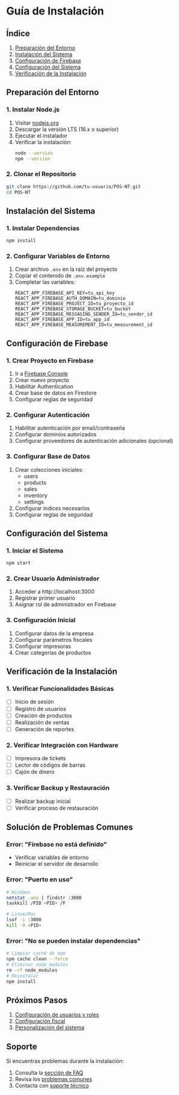 # Guía de Instalación

## Índice
1. [Preparación del Entorno](#preparación-del-entorno)
2. [Instalación del Sistema](#instalación-del-sistema)
3. [Configuración de Firebase](#configuración-de-firebase)
4. [Configuración del Sistema](#configuración-del-sistema)
5. [Verificación de la Instalación](#verificación-de-la-instalación)

## Preparación del Entorno

### 1. Instalar Node.js
1. Visitar [nodejs.org](https://nodejs.org)
2. Descargar la versión LTS (16.x o superior)
3. Ejecutar el instalador
4. Verificar la instalación:
   ```bash
   node --version
   npm --version
   ```

### 2. Clonar el Repositorio
```bash
git clone https://github.com/tu-usuario/POS-NT.git
cd POS-NT
```

## Instalación del Sistema

### 1. Instalar Dependencias
```bash
npm install
```

### 2. Configurar Variables de Entorno
1. Crear archivo `.env` en la raíz del proyecto
2. Copiar el contenido de `.env.example`
3. Completar las variables:
   ```env
   REACT_APP_FIREBASE_API_KEY=tu_api_key
   REACT_APP_FIREBASE_AUTH_DOMAIN=tu_dominio
   REACT_APP_FIREBASE_PROJECT_ID=tu_proyecto_id
   REACT_APP_FIREBASE_STORAGE_BUCKET=tu_bucket
   REACT_APP_FIREBASE_MESSAGING_SENDER_ID=tu_sender_id
   REACT_APP_FIREBASE_APP_ID=tu_app_id
   REACT_APP_FIREBASE_MEASUREMENT_ID=tu_measurement_id
   ```

## Configuración de Firebase

### 1. Crear Proyecto en Firebase
1. Ir a [Firebase Console](https://console.firebase.google.com)
2. Crear nuevo proyecto
3. Habilitar Authentication
4. Crear base de datos en Firestore
5. Configurar reglas de seguridad

### 2. Configurar Autenticación
1. Habilitar autenticación por email/contraseña
2. Configurar dominios autorizados
3. Configurar proveedores de autenticación adicionales (opcional)

### 3. Configurar Base de Datos
1. Crear colecciones iniciales:
   - users
   - products
   - sales
   - inventory
   - settings
2. Configurar índices necesarios
3. Configurar reglas de seguridad

## Configuración del Sistema

### 1. Iniciar el Sistema
```bash
npm start
```

### 2. Crear Usuario Administrador
1. Acceder a http://localhost:3000
2. Registrar primer usuario
3. Asignar rol de administrador en Firebase

### 3. Configuración Inicial
1. Configurar datos de la empresa
2. Configurar parámetros fiscales
3. Configurar impresoras
4. Crear categorías de productos

## Verificación de la Instalación

### 1. Verificar Funcionalidades Básicas
- [ ] Inicio de sesión
- [ ] Registro de usuarios
- [ ] Creación de productos
- [ ] Realización de ventas
- [ ] Generación de reportes

### 2. Verificar Integración con Hardware
- [ ] Impresora de tickets
- [ ] Lector de códigos de barras
- [ ] Cajón de dinero

### 3. Verificar Backup y Restauración
- [ ] Realizar backup inicial
- [ ] Verificar proceso de restauración

## Solución de Problemas Comunes

### Error: "Firebase no está definido"
- Verificar variables de entorno
- Reiniciar el servidor de desarrollo

### Error: "Puerto en uso"
```bash
# Windows
netstat -ano | findstr :3000
taskkill /PID <PID> /F

# Linux/Mac
lsof -i :3000
kill -9 <PID>
```

### Error: "No se pueden instalar dependencias"
```bash
# Limpiar caché de npm
npm cache clean --force
# Eliminar node_modules
rm -rf node_modules
# Reinstalar
npm install
```

## Próximos Pasos

1. [Configuración de usuarios y roles](../configuracion/02-usuarios.md)
2. [Configuración fiscal](../configuracion/03-fiscal.md)
3. [Personalización del sistema](../configuracion/04-personalizacion.md)

## Soporte

Si encuentras problemas durante la instalación:
1. Consulta la [sección de FAQ](../soporte/01-faq.md)
2. Revisa los [problemas comunes](../soporte/02-troubleshooting.md)
3. Contacta con [soporte técnico](../soporte/03-contacto.md) 